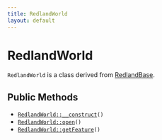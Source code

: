 ```yaml
---
title: RedlandWorld
layout: default
---
```


# RedlandWorld

<code>RedlandWorld</code> is a class derived from <a href="RedlandBase">RedlandBase</a>.

## Public Methods

* <code><a href="RedlandWorld%3A%3A__construct">RedlandWorld::__construct</a>()</code>
* <code><a href="RedlandWorld%3A%3Aopen">RedlandWorld::open</a>()</code>
* <code><a href="RedlandWorld%3A%3AgetFeature">RedlandWorld::getFeature</a>()</code>

